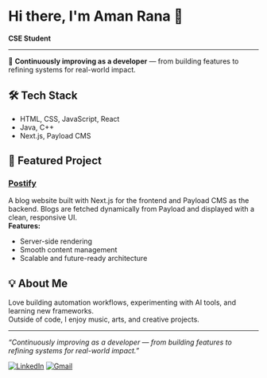 # Hi there, I'm Aman Rana 👋

**CSE Student**

---

🚀 **Continuously improving as a developer** — from building features to refining systems for real-world impact.

## 🛠️ Tech Stack

- HTML, CSS, JavaScript, React
- Java, C++
- Next.js, Payload CMS

## 🌟 Featured Project

### [Postify](https://github.com/Amanrana-01/Postify)
A blog website built with Next.js for the frontend and Payload CMS as the backend. Blogs are fetched dynamically from Payload and displayed with a clean, responsive UI.  
**Features:**  
- Server-side rendering  
- Smooth content management  
- Scalable and future-ready architecture  

## 💡 About Me

Love building automation workflows, experimenting with AI tools, and learning new frameworks.  
Outside of code, I enjoy music, arts, and creative projects.

---

_“Continuously improving as a developer — from building features to refining systems for real-world impact.”_

[![LinkedIn](https://img.shields.io/badge/LinkedIn-aman--rana01-blue?logo=linkedin)](https://www.linkedin.com/in/aman-rana01/)
[![Gmail](https://img.shields.io/badge/Email-ranaji8708@gmail.com-red?logo=gmail)](mailto:ranaji8708@gmail.com)
